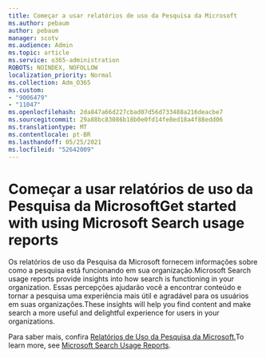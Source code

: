 ```yaml
---
title: Começar a usar relatórios de uso da Pesquisa da Microsoft
ms.author: pebaum
author: pebaum
manager: scotv
ms.audience: Admin
ms.topic: article
ms.service: o365-administration
ROBOTS: NOINDEX, NOFOLLOW
localization_priority: Normal
ms.collection: Adm_O365
ms.custom:
- "9006479"
- "11047"
ms.openlocfilehash: 2da847a66d227cbad07d56d733488a216deacbe7
ms.sourcegitcommit: 29a88bc83086b18b0e0fd14fe8ed18a4f88edd06
ms.translationtype: MT
ms.contentlocale: pt-BR
ms.lasthandoff: 05/25/2021
ms.locfileid: "52642009"
---
```

# <a name="get-started-with-using-microsoft-search-usage-reports"></a><span data-ttu-id="b5c52-102">Começar a usar relatórios de uso da Pesquisa da Microsoft</span><span class="sxs-lookup"><span data-stu-id="b5c52-102">Get started with using Microsoft Search usage reports</span></span>

<span data-ttu-id="b5c52-103">Os relatórios de uso da Pesquisa da Microsoft fornecem informações sobre como a pesquisa está funcionando em sua organização.</span><span class="sxs-lookup"><span data-stu-id="b5c52-103">Microsoft Search usage reports provide insights into how search is functioning in your organization.</span></span> <span data-ttu-id="b5c52-104">Essas percepções ajudarão você a encontrar conteúdo e tornar a pesquisa uma experiência mais útil e agradável para os usuários em suas organizações.</span><span class="sxs-lookup"><span data-stu-id="b5c52-104">These insights will help you find content and make search a more useful and delightful experience for users in your organizations.</span></span>

<span data-ttu-id="b5c52-105">Para saber mais, confira [Relatórios de Uso da Pesquisa da Microsoft.](https://go.microsoft.com/fwlink/?linkid=2152048)</span><span class="sxs-lookup"><span data-stu-id="b5c52-105">To learn more, see [Microsoft Search Usage Reports](https://go.microsoft.com/fwlink/?linkid=2152048).</span></span>
